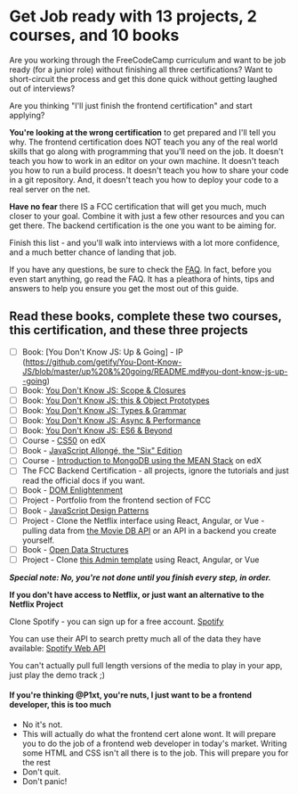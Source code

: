 # Get Job ready with 13 projects, 2 courses, and 10 books

Are you working through the FreeCodeCamp curriculum and  want to be job ready (for a junior role) without finishing all three certifications? 
Want to short-circuit the process and get this done quick without getting laughed out of interviews?

Are you thinking "I'll just finish the frontend certification" and start applying?

**You're looking at the wrong certification** to get prepared and I'll tell you why. The frontend certification does NOT teach you any of the real world skills that go along with programming that you'll need on the job. It doesn't teach you how to work in an editor on your own machine. It doesn't teach you how to run a build process. It doesn't teach you how to share your code in a git repository. And, it doesn't teach you how to deploy your code to a real server on the net.

**Have no fear** there IS a FCC certification that will get you much, much closer to your goal. Combine it with just a few other resources and you can get there. The backend certification is the one you want to be aiming for. 

Finish this list - and you'll walk into interviews with a lot more confidence, and a much better chance of landing that job.

If you have any questions, be sure to check the [FAQ](./faq.md). In fact, before you even start anything, go read the FAQ. 
It has a pleathora of hints, tips and answers to help you ensure you get the most out of this guide.

## Read these books, complete these two courses, this certification, and these three projects

- [ ] Book: [You Don't Know JS: Up & Going] - IP (https://github.com/getify/You-Dont-Know-JS/blob/master/up%20&%20going/README.md#you-dont-know-js-up--going)
- [ ] Book: [You Don't Know JS: Scope & Closures](https://github.com/getify/You-Dont-Know-JS/blob/master/scope%20&%20closures/README.md#you-dont-know-js-scope--closures)  
- [ ] Book: [You Don't Know JS: this & Object Prototypes](https://github.com/getify/You-Dont-Know-JS/blob/master/this%20&%20object%20prototypes/README.md#you-dont-know-js-this--object-prototypes)     
- [ ] Book: [You Don't Know JS: Types & Grammar](https://github.com/getify/You-Dont-Know-JS/blob/master/types%20&%20grammar/README.md#you-dont-know-js-types--grammar)   
- [ ] Book: [You Don't Know JS: Async & Performance](https://github.com/getify/You-Dont-Know-JS/blob/master/async%20&%20performance/README.md#you-dont-know-js-async--performance)   
- [ ] Book: [You Don't Know JS: ES6 & Beyond](https://github.com/getify/You-Dont-Know-JS/blob/master/es6%20&%20beyond/README.md#you-dont-know-js-es6--beyond)   
- [ ] Course - [CS50](https://www.edx.org/course/introduction-computer-science-harvardx-cs50x)  on edX
- [ ] Book - [JavaScript Allongé, the "Six" Edition](https://leanpub.com/javascriptallongesix)
- [ ] Course - [Introduction to MongoDB using the MEAN Stack](https://www.edx.org/course/introduction-mongodb-using-mean-stack-mongodbx-m101x-0) on edX
- [ ] The FCC Backend Certification - all projects, ignore the tutorials and just read the official docs if you want.
- [ ] Book - [DOM Enlightenment](http://domenlightenment.com/)
- [ ] Project - Portfolio from the frontend section of FCC
- [ ] Book - [JavaScript Design Patterns](https://addyosmani.com/resources/essentialjsdesignpatterns/book/)
- [ ] Project - Clone the Netflix interface using React, Angular, or Vue - pulling data from [the Movie DB API](https://www.themoviedb.org/documentation/api) or an API in a backend you create yourself.
- [ ] Book - [Open Data Structures](http://www.aupress.ca/books/120226/ebook/99Z_Morin_2013-Open_Data_Structures.pdf)
- [ ] Project - Clone [this Admin template](http://rubix410.sketchpixy.com/ltr/dashboard) using React, Angular, or Vue

**_Special note: No, you're not done until you finish every step, in order._**

**If you don't have access to Netflix, or just want an alternative to the Netflix Project**

Clone Spotify - you can sign up for a free account.
[Spotify](https://www.spotify.com/us/)

You can use their API to search pretty much all of the data they have available:
[Spotify Web API]( https://developer.spotify.com/web-api/ ) 

You can't actually pull full length versions of the media to play in your app, just play the demo track ;)




#### If you're thinking @P1xt, you're nuts, I just want to be a frontend developer, this is too much
* No it's not.
* This will actually do what the frontend cert alone wont. It will prepare you to do the job of a frontend web developer in today's market. Writing some HTML and CSS isn't all there is to the job. This will prepare you for the rest
* Don't quit.
* Don't panic!

